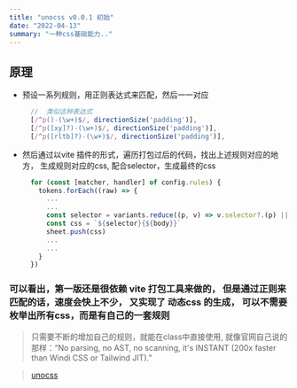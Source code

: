 ```yaml
---
title: "unocss v0.0.1 初始"
date: "2022-04-13"
summary: "一种css基础能力.."
---
```


## 原理

- 预设一系列规则，用正则表达式来匹配，然后一一对应
  ```js
    //  类似这种表达式 
    [/^p()-(\w+)$/, directionSize('padding')],
    [/^p([xy]?)-(\w+)$/, directionSize('padding')],
    [/^p([rltb]?)-(\w+)$/, directionSize('padding')],
  ```
- 然后通过以vite 插件的形式，遍历打包过后的代码，找出上述规则对应的地方， 生成规则对应的css, 配合selector，生成最终的css
  ```js
    for (const [matcher, handler] of config.rules) {
      tokens.forEach((raw) => {
        ...
        ...  
        const selector = variants.reduce((p, v) => v.selector?.(p) || p, `.${cssEscape(raw)}`)
        const css = `${selector}{${body}}`
        sheet.push(css)
        ...
        ... 
      }
    })
  ```

### 可以看出，第一版还是很依赖 vite 打包工具来做的， 但是通过正则来匹配的话，速度会快上不少， 又实现了 动态css 的生成， 可以不需要枚举出所有css，而是有自己的一套规则

> 只需要不断的增加自己的规则，就能在class中直接使用, 就像官网自己说的那样：“No parsing, no AST, no scanning, it's INSTANT (200x faster than Windi CSS or Tailwind JIT).”

> [unocss](https://github.com/unocss/unocss)

